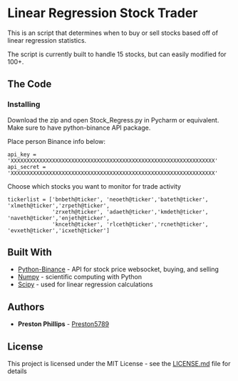 # Linear Regression Stock Trader

This is an script that determines when to buy or sell stocks based off of linear regression statistics. 

The script is currently built to handle 15 stocks, but can easily modified for 100+.

## The Code

### Installing

Download the zip and open Stock_Regress.py in Pycharm or equivalent. Make sure to have python-binance API package. 

Place person Binance info below:
```
api_key = 'XXXXXXXXXXXXXXXXXXXXXXXXXXXXXXXXXXXXXXXXXXXXXXXXXXXXXXXXXXXXXXXX'
api_secret = 'XXXXXXXXXXXXXXXXXXXXXXXXXXXXXXXXXXXXXXXXXXXXXXXXXXXXXXXXXXXXXXXX'
```

Choose which stocks you want to monitor for trade activity
```
tickerlist = ['bnbeth@ticker', 'neoeth@ticker','bateth@ticker', 'xlmeth@ticker','zrpeth@ticker',
              'zrxeth@ticker', 'adaeth@ticker','kmdeth@ticker', 'naveth@ticker','enjeth@ticker',
              'knceth@ticker', 'rlceth@ticker','rcneth@ticker', 'evxeth@ticker','icxeth@ticker']
```


## Built With

* [Python-Binance](https://github.com/sammchardy/python-binance) - API for stock price websocket, buying, and selling
* [Numpy](https://www.numpy.org/) - scientific computing with Python
* [Scipy](https://www.scipy.org/) - used for linear regression calculations


## Authors

* **Preston Phillips** - [Preston5789](https://github.com/Preston5789)


## License

This project is licensed under the MIT License - see the [LICENSE.md](LICENSE.md) file for details


